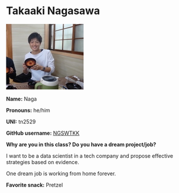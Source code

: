 # Takaaki Nagasawa

![Naga](../img/naga.jpeg)

**Name:** Naga

**Pronouns:** he/him

**UNI:** tn2529

**GitHub username:** [NGSWTKK](https://github.com/NGSWTKK)

**Why are you in this class? Do you have a dream project/job?**

I want to be a data scientist in a tech company and propose effective strategies based on evidence. 

One dream job is working from home forever.

**Favorite snack:** Pretzel

